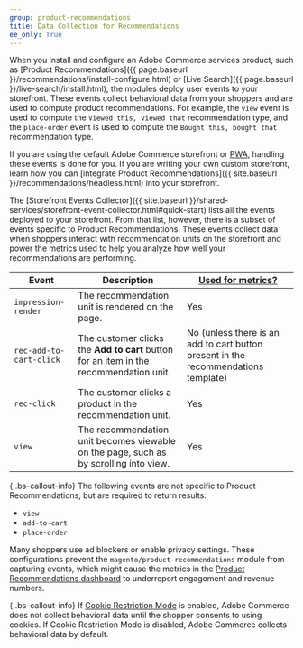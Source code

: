 ```yaml
---
group: product-recommendations
title: Data Collection for Recommendations
ee_only: True
---
```


When you install and configure an Adobe Commerce services product, such as [Product Recommendations]({{ page.baseurl }}/recommendations/install-configure.html) or [Live Search]({{ page.baseurl }}/live-search/install.html), the modules deploy user events to your storefront. These events collect behavioral data from your shoppers and are used to compute product recommendations. For example, the `view` event is used to compute the `Viewed this, viewed that` recommendation type, and the `place-order` event is used to compute the `Bought this, bought that` recommendation type.

If you are using the default Adobe Commerce storefront or [PWA](https://magento.github.io/pwa-studio/product-recs/), handling these events is done for you. If you are writing your own custom storefront, learn how you can [integrate Product Recommendations]({{ site.baseurl }}/recommendations/headless.html) into your storefront.

The [Storefront Events Collector]({{ site.baseurl }}/shared-services/storefront-event-collector.html#quick-start) lists all the events deployed to your storefront. From that list, however, there is a subset of events specific to Product Recommendations. These events collect data when shoppers interact with recommendation units on the storefront and power the metrics used to help you analyze how well your recommendations are performing.

Event | Description | [Used for metrics?](https://docs.magento.com/user-guide/marketing/recommendation-metrics.html)
--- | --- | ---
`impression-render` | The recommendation unit is rendered on the page. | Yes
`rec-add-to-cart-click` | The customer clicks the **Add to cart** button for an item in the recommendation unit. | No (unless there is an add to cart button present in the recommendations template)
`rec-click` | The customer clicks a product in the recommendation unit. | Yes
`view` | The recommendation unit becomes viewable on the page, such as by scrolling into view. | Yes

{:.bs-callout-info}
The following events are not specific to Product Recommendations, but are required to return results:

-  `view`
-  `add-to-cart`
-  `place-order`

Many shoppers use ad blockers or enable privacy settings. These configurations prevent the `magento/product-recommendations` module from capturing events, which might cause the metrics in the [Product Recommendations dashboard](https://docs.magento.com/user-guide/marketing/product-recommendations.html#dashboard) to underreport engagement and revenue numbers.

{:.bs-callout-info}
If [Cookie Restriction Mode](https://docs.magento.com/user-guide/stores/compliance-cookie-restriction-mode.html) is enabled, Adobe Commerce does not collect behavioral data until the shopper consents to using cookies. If Cookie Restriction Mode is disabled, Adobe Commerce collects behavioral data by default.
